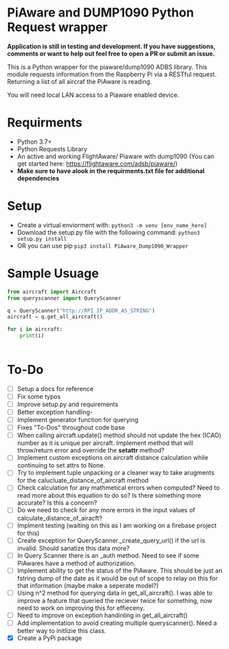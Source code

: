 # PiAware and DUMP1090 Python Request wrapper 

**Application is still in testing and development. If you have suggestions, comments or want to help out feel free to open a PR or submit an issue.**

This is a Python wrapper for the piaware/dump1090 ADBS library. This module requests information from the Raspberry Pi via a RESTful request. Returning a list of all aircraf the PiAware is reading. 

You will need local LAN access to a Piaware enabled device. 

# Requirments
- Python 3.7+ 
- Python Requests Library
- An active and working FlightAware/ Piaware with dump1090 (You can get started here: https://flightaware.com/adsb/piaware/)
- **Make sure to have alook in the requirments.txt file for additional dependencies** 

# Setup  
- Create a virtual enviorment with: 
```python3 -m venv [env_name_here]```
- Download the setup.py file with the following command:
```python3 setup.py install ```
- OR you can use pip 
```pip3 install PiAware_Dump1090_Wrapper```

# Sample Usuage
```python
from aircraft import Aircraft
from queryscanner import QueryScanner

q = QueryScanner("http://RPI_IP_ADDR_AS_STRING")
aircraft = q.get_all_aircraft()

for i in aircraft: 
    print(i)
    
```

# To-Do

- [ ] Setup a docs for reference
- [ ] Fix some typos
- [ ] Improve setup.py and requirements
- [ ] Better exception handling- 
- [ ] Implement generator function for querying 
- [ ] Fixes "To-Dos" throughout code base
- [ ] When calling aircraft.update() method should not update the hex (ICAO) number as it is unique per aircraft. Implement method that will throw/return error and override the __setattr__ method? 
- [ ] Implement custom exceptions on aircraft distance calculation while continuing to set attrs to None. 
- [ ] Try to implement tuple unpacking or a cleaner way to take arugments for the calucluate_distance_of_aircraft method
- [ ] Check calculation for any mathmetical errors when computed? Need to read more about this equation to do so? Is there something more accurate? Is this a concern? 
- [ ] Do we need to check for any more errors in the input values of calculate_distance_of_airacft?
- [ ] Implment testing (waiting on this as I am working on a firebase project for this)
- [ ] Create exception for QueryScanner._create_query_url() if the url is invalid. Should sanatize this data more? 
- [ ] In Query Scanner there is an _auth method. Need to see if some PiAwares have a method of authorization. 
- [ ] Implement ability to get the status of the PiAware. This should be just an fstring dump of the date as it would be out of scope to relay on this for that information (maybe make a seperate model?)
- [ ] Using n^2 method for querying data in get_all_aircraft(). I was able to improve a feature that queried the reciever twice for something, now need to work on improving this for effieceny. 
- [ ] Need to improve on exception handinling in get_all_aircraft()
- [ ] Add implementation to avoid creating multiple queryscanner(). Need a better way to initlizie this class. 
- [x] Create a PyPi package